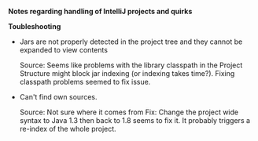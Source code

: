 **Notes regarding handling of IntelliJ projects and quirks**

**Toubleshooting**

 * Jars are not properly detected in the project tree and they cannot be expanded to view contents
   
   Source: Seems like problems with the library classpath in the Project Structure might block jar indexing (or indexing takes time?). Fixing classpath problems seemed to fix issue.

 * Can't find own sources.
 
   Source: Not sure where it comes from
   Fix: Change the project wide syntax to Java 1.3 then back to 1.8 seems to fix it. It probably triggers a re-index of the whole project.
